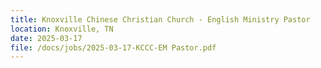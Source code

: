 ```yaml
---
title: Knoxville Chinese Christian Church - English Ministry Pastor
location: Knoxville, TN
date: 2025-03-17         
file: /docs/jobs/2025-03-17-KCCC-EM Pastor.pdf
---
```

